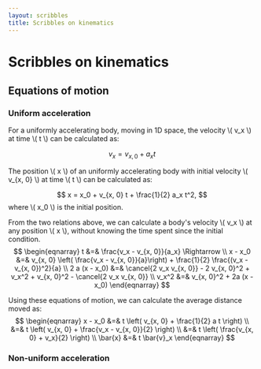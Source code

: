 ```yaml
---
layout: scribbles
title: Scribbles on kinematics
---
```


# Scribbles on kinematics

## Equations of motion

### Uniform acceleration

For a uniformly accelerating body, moving in 1D space, the velocity \\( v_x \\) at time \\( t \\) can be calculated as:

$$
v_x = v_{x, 0}+ a_x t
$$

The position \\( x \\) of an uniformly accelerating body with initial velocity \\( v_{x, 0} \\) at time \\( t \\) can be calculated as:

$$
x = x_0 + v_{x, 0} t + \frac{1}{2} a_x t^2,
$$
where \\( x_0 \\) is the initial position.

From the two relations above, we can calculate a body's velocity \\( v_x \\) at any position \\( x \\), without knowing the time spent since the initial condition.
$$
\begin{eqnarray}
t &=& \frac{v_x - v_{x, 0}}{a_x} \Rightarrow \\
x - x_0 &=& v_{x, 0} \left( \frac{v_x - v_{x, 0}}{a}\right) + \frac{1}{2} \frac{(v_x - v_{x, 0})^2}{a} \\
2 a (x - x_0) &=& \cancel{2 v_x v_{x, 0}} - 2 v_{x, 0}^2 + v_x^2 + v_{x, 0}^2 - \cancel{2 v_x v_{x, 0}} \\
v_x^2 &=& v_{x, 0}^2 + 2a (x - x_0)
\end{eqnarray}
$$

Using these equations of motion, we can calculate the average distance moved as:
$$
\begin{eqnarray}
x - x_0 &=& t \left( v_{x, 0} + \frac{1}{2} a t \right) \\
&=& t \left( v_{x, 0} + \frac{v_x - v_{x, 0}}{2} \right) \\
&=& t \left( \frac{v_{x, 0} + v_x}{2} \right) \\
\bar{x} &=& t \bar{v}_x
\end{eqnarray}
$$

### Non-uniform acceleration

